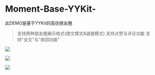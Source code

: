 # Moment-Base-YYKit-

此DEMO是基于YYKit的高仿朋友圈

>支持两种朋友圈展示格式(图文模式&链接模式)
>支持点赞与评论功能
>支持"全文"与"收回功能"

![](https://github.com/andy123234/Moment-Base-YYKit-/raw/master/Screenshot/1.png)

![](https://github.com/andy123234/Moment-Base-YYKit-/raw/master/Screenshot/2.png)

![](https://github.com/andy123234/Moment-Base-YYKit-/raw/master/Screenshot/3.png)
